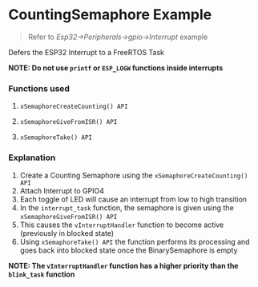# CountingSemaphore Example

> Refer to *Esp32->Peripherals->gpio->Interrupt* example

Defers the ESP32 Interrupt to a FreeRTOS Task

**NOTE: Do not use `printf` or `ESP_LOGW` functions inside interrupts**

### Functions used

1. `xSemaphoreCreateCounting() API`

2. `xSemaphoreGiveFromISR() API`

3. `xSemaphoreTake() API`

### Explanation

1. Create a Counting Semaphore using the `xSemaphoreCreateCounting() API`
2. Attach Interrupt to GPIO4
3. Each toggle of LED will cause an interrupt from low to high transition
4. In the `interrupt_task` function, the semaphore is given using the `xSemaphoreGiveFromISR() API`
4. This causes the `vInterruptHandler` function to become active (previously in blocked state)
5. Using `xSemaphoreTake() API` the function performs its processing and goes back into blocked state once the BinarySemaphore is empty

**NOTE: The `vInterruptHandler` function has a higher priority than the `blink_task` function**
